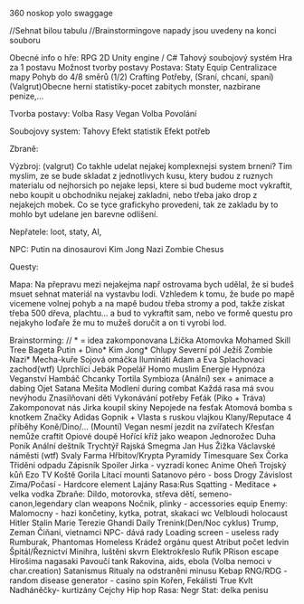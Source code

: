 360 noskop yolo swaggage

//Sehnat bilou tabulu //Brainstormingove napady jsou uvedeny na konci souboru

Obecné info o hře: RPG 2D Unity engine / C# Tahový soubojový systém Hra za 1 postavu Možnost tvorby postavy Postava: Staty Equip Centralizace mapy Pohyb do 4/8 směrů (1/2) Crafting Potřeby, (Sraní, chcaní, spaní)
(Valgrut)Obecne herni statistiky-pocet zabitych monster, nazbirane penize,...

Tvorba postavy: Volba Rasy Vegan Volba Povolání

Soubojovy system: Tahovy Efekt statistik Efekt potřeb

Zbraně:

Výzbroj:
(valgrut) Co takhle udelat nejakej komplexnejsi system brneni? Tim myslim, ze se bude skladat z jednotlivych kusu, ktery budou z ruznych materialu od nejhorsich po nejake lepsi, ktere si bud budeme moct vykraftit, nebo koupit u obchodniku nejakej zakladni, nebo třeba jako drop z nejakejch mobek. Co se tyce grafickyho provedeni, tak ze zakladu by to mohlo byt udelane jen barevne odlišení.

Nepřatele:
loot, staty, AI, 

NPC: Putin na dinosaurovi Kim Jong Nazi Zombie Chesus

Questy:

Mapa:
Na přepravu mezi nejakejma např ostrovama bych udělal, že si budeš msuet sehnat materiál na vystavbu lodi. Vzhledem k tomu, že bude po mapě vicemene volnej pohyb a na mapě budou třeba stromy a pod, takže ziskat třeba 500 dřeva, plachtu... a bud to vykraftit sam, nebo ve formě questu pro nejakyho loďaře že mu to mužeš doručit a on ti vyrobi lod.

Brainstorming: // * = idea zakomponovana Lžička Atomovka Mohamed Skill Tree Bageta Putin + Dino* Kim Jong* Chlupy Severní pól Ježíš Zombie Nazi* Mecha-kuře Sojová omáčka Ilumináti Adam a Eva Splachovaci zachod(wtf) Uprchlíci Jebák Popelář Homo muslim Energie Hypnóza Veganství Hambáč Chcanky Tortila Symbioza (Anální) sex + animace a dabing Ojet Satana Mešita Modlení during combat Každá rasa má svou nevýhodu Znasilňovani děti Vykonávání potřeby Feťák (Piko + Tráva) Zakomponovat nás Jirka koupil skiny Nepojede na fesťak Atomová bomba s knotkem Značky Adidas Gopnik + Vlasta s ruskou vlajkou Klany/Reputace 4 příběhy Koně/Dino/... (Mounti) Vegan nesmí jezdit na zvířatech Křesťan nemůže craftit Opiové doupě Hořící kříž jako weapon Jednorožec Duha Poník Anální deštník Trychtýř Rajská Smegma Jan Hus Žižka Václavské náměsti (wtf) Svaly Farma Hřbitov/Krypta Pyramidy Timesquare Sex Čorka Třiděni odpadu Zápisník Spoiler Jirka - vyzradí konec Anime Oheň Trojský kůň Ezo TV Koště Gorila Lítací mounti Satanovo péro - boss Drogy Závislost Zima/Počasí - Hardcore element Lajány Rasa:Rus Sqatting - Meditace + velka vodka Zbraňe: Dildo, motorovka, střeva dětí, semeno-canon,legendary clan weapons Nočnik, plinky - accessories equip Enemy: Malomocny - hazi končetiny, kytka, potrat, skakaci wc Velbloudi holocaust Hitler Stalin Marie Terezie Ghandi Daily Trenink(Den/Noc cyklus) Trump, Zeman Čiňani, vietnamci NPC- dává rady Loading screen - useless rady Rumburak, Phantomas Homeless Krádež orgánu quest Atribut počet ledvin Špitál/Řeznictví Minihra, luštěni skvrn Elektrokřeslo Rufík PRison escape Hirošima nagasaki Pavoučí tank Rakovina, aids, ebola (Volba nemoci v char.creation) Satanismus Ritualy na odstraněni minusu Kebap RNG/RDG - random disease generator - casino spin Kořen, Fekálisti True Kvlt Nadháněčky- kurtizány Cejchy Hip hop Rasa: Negr Stat: delka penisu
